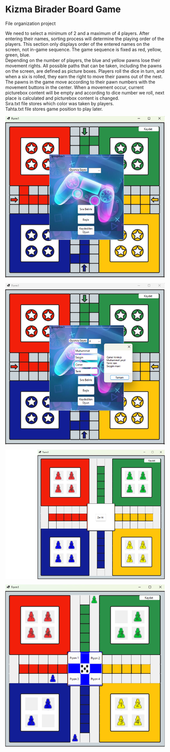 # Kizma Birader Board Game
 File organization project
 
 
We need to select a minimum of 2 and a maximum of 4 players. After entering their names, sorting process will determine the playing order of the players. This section only displays order of the entered names on the screen, not in-game sequence. The game sequence is fixed as red, yellow, green, blue.
<br />
Depending on the number of players, the blue and yellow pawns lose their movement rights. All possible paths that can be taken, including the pawns on the screen, are defined as picture boxes. Players roll the dice in turn, and when a six is rolled, they earn the right to move their pawns out of the nest. The pawns in the game move according to their pawn numbers with the movement buttons in the center. When a movement occur, current picturebox content will be empty and according to dice number we roll, next place is calculated and picturebox content is changed.
<br />
Sıra.txt file stores which color was taken by players.
<br />
Tahta.txt file stores game position to play later.

![](Fileorganizationproject/resimler/readmepicture1.png)

![](Fileorganizationproject/resimler/readmepicture2.png)

![](Fileorganizationproject/resimler/readmepicture4.png)

![](Fileorganizationproject/resimler/readmepicture3.png)
